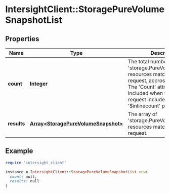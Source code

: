# IntersightClient::StoragePureVolumeSnapshotList

## Properties

| Name | Type | Description | Notes |
| ---- | ---- | ----------- | ----- |
| **count** | **Integer** | The total number of &#39;storage.PureVolumeSnapshot&#39; resources matching the request, accross all pages. The &#39;Count&#39; attribute is included when the HTTP GET request includes the &#39;$inlinecount&#39; parameter. | [optional] |
| **results** | [**Array&lt;StoragePureVolumeSnapshot&gt;**](StoragePureVolumeSnapshot.md) | The array of &#39;storage.PureVolumeSnapshot&#39; resources matching the request. | [optional] |

## Example

```ruby
require 'intersight_client'

instance = IntersightClient::StoragePureVolumeSnapshotList.new(
  count: null,
  results: null
)
```

